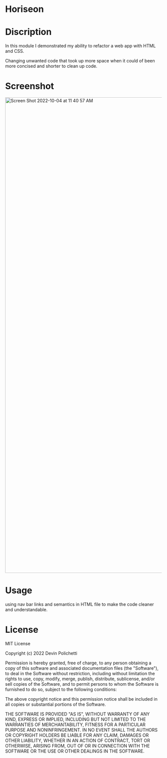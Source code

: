 # Horiseon

# Discription

In this module I demonstrated my ability to refactor a web app with HTML and CSS.

Changing unwanted code that took up more space when it could of been more concised and shorter to clean up code.

# Screenshot

<img width="1526" alt="Screen Shot 2022-10-04 at 11 40 57 AM" src="https://user-images.githubusercontent.com/65838729/193864704-9f87ddb9-c692-4512-ba1e-ccf863b11be2.png">

# Usage

using nav bar links and semantics in HTML file to make the code cleaner and understandable.

# License

MIT License

Copyright (c) 2022 Devin Polichetti

Permission is hereby granted, free of charge, to any person obtaining a copy of this software and associated documentation files (the "Software"), to deal in the Software without restriction, including without limitation the rights to use, copy, modify, merge, publish, distribute, sublicense, and/or sell copies of the Software, and to permit persons to whom the Software is furnished to do so, subject to the following conditions:

The above copyright notice and this permission notice shall be included in all copies or substantial portions of the Software.

THE SOFTWARE IS PROVIDED "AS IS", WITHOUT WARRANTY OF ANY KIND, EXPRESS OR IMPLIED, INCLUDING BUT NOT LIMITED TO THE WARRANTIES OF MERCHANTABILITY, FITNESS FOR A PARTICULAR PURPOSE AND NONINFRINGEMENT. IN NO EVENT SHALL THE AUTHORS OR COPYRIGHT HOLDERS BE LIABLE FOR ANY CLAIM, DAMAGES OR OTHER LIABILITY, WHETHER IN AN ACTION OF CONTRACT, TORT OR OTHERWISE, ARISING FROM, OUT OF OR IN CONNECTION WITH THE SOFTWARE OR THE USE OR OTHER DEALINGS IN THE SOFTWARE.
